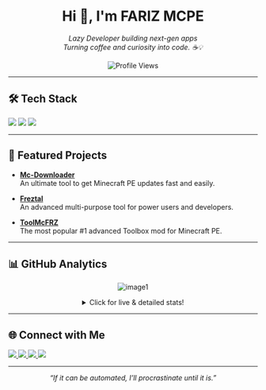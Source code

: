 <div align="center">
  <h1>Hi 👋, I'm FARIZ MCPE</h1>
  <p>
    <em>Lazy Developer building next-gen apps <br>
    Turning coffee and curiosity into code. ☕💡</em>
  </p>
  <img src="https://komarev.com/ghpvc/?username=farizmcpe&style=flat-square" alt="Profile Views"/>
</div>

---

## 🛠️ Tech Stack

<p>
  <img src="https://img.shields.io/badge/Java-ED8B00?style=for-the-badge&logo=java&logoColor=white"/>
  <img src="https://img.shields.io/badge/JavaScript-F7DF1E?style=for-the-badge&logo=javascript&logoColor=black"/>
  <img src="https://img.shields.io/badge/HTML5-E34F26?style=for-the-badge&logo=html5&logoColor=white"/>
</p>

---

## 🚀 Featured Projects

- **[Mc-Downloader](https://github.com/farizmcpe/mc-downloader)**<br>
  An ultimate tool to get Minecraft PE updates fast and easily.

- **[Freztal](https://github.com/farizmcpe/freztal)**<br>
  An advanced multi-purpose tool for power users and developers.

- **[ToolMcFRZ](https://github.com/farizmcpe/toolmcfrz)**<br>
  The most popular #1 advanced Toolbox mod for Minecraft PE.

---

## 📊 GitHub Analytics

<div align="center">

![image1](image1)

<details>
  <summary>Click for live & detailed stats!</summary>
  <ul>
    <li>🔗 <a href="https://github.com/farizmcpe?tab=repositories">Repositories</a></li>
    <li>📝 <a href="https://github.com/search?q=author%3Afarizmcpe&type=commits">Total Commits: 756+ (see more)</a></li>
    <li>⭐ <a href="https://github.com/farizmcpe?tab=stars">Total Stars: 4+</a></li>
    <li>📂 <a href="https://github.com/farizmcpe?tab=repositories">Projects: 10+ public</a></li>
  </ul>
</details>

</div>

---

## 🌐 Connect with Me

<p align="left">
  <a href="https://youtube.com/c/FARIZMCPE">
    <img src="https://img.shields.io/badge/YouTube-FF0000?style=for-the-badge&logo=youtube&logoColor=white"/>
  </a>
  <a href="https://instagram.com/farizmcpe">
    <img src="https://img.shields.io/badge/Instagram-E4405F?style=for-the-badge&logo=instagram&logoColor=white"/>
  </a>
  <a href="https://dsc.gg/farizstudios">
    <img src="https://img.shields.io/badge/Discord-5865F2?style=for-the-badge&logo=discord&logoColor=white"/>
  </a>
  <a href="https://farizstudios.netlify.app">
    <img src="https://img.shields.io/badge/Website-000000?style=for-the-badge&logo=About.me&logoColor=white"/>
  </a>
</p>

---

<p align="center">
  <em>“If it can be automated, I’ll procrastinate until it is.”</em>
</p>

